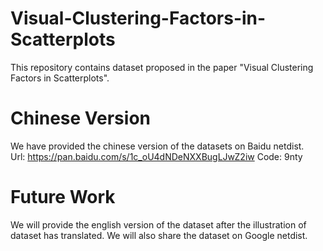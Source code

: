 # Visual-Clustering-Factors-in-Scatterplots
This repository contains dataset proposed in the paper "Visual Clustering Factors in Scatterplots". 

# Chinese Version
We have provided the chinese version of the datasets on Baidu netdist.</br>
Url: https://pan.baidu.com/s/1c_oU4dNDeNXXBugLJwZ2iw 
Code: 9nty 

# Future Work
We will provide the english version of the dataset after the illustration of dataset has translated.
We will also share the dataset on Google netdist.
